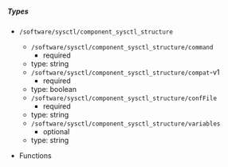  ##### Types
  - `/software/sysctl/component_sysctl_structure`
    - `/software/sysctl/component_sysctl_structure/command`
      - required
    - type: string
    - `/software/sysctl/component_sysctl_structure/compat`-v1
      - required
    - type: boolean
    - `/software/sysctl/component_sysctl_structure/confFile`
      - required
    - type: string
    - `/software/sysctl/component_sysctl_structure/variables`
      - optional
    - type: string

 - Functions
